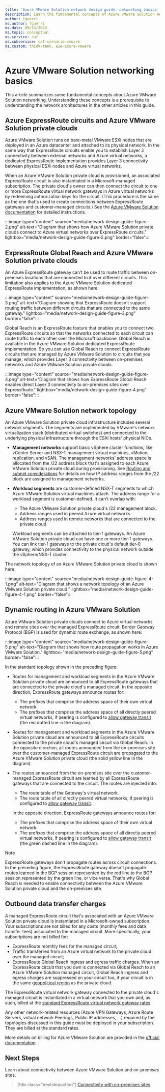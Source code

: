 ```yaml
---
title: 'Azure VMware Solution network design guide: networking basics'
description: Learn the fundamental concepts of Azure VMware Solution networking. Understanding these concepts is a prerequisite for using this guide. 
author: fguerri
ms.author: fguerri
ms.date: 09/14/2023
ms.topic: conceptual
ms.service: caf
ms.subservice: caf-scenario-vmware
ms.custom: think-tank, e2e-azure-vmware
---
```


# Azure VMware Solution networking basics

This article summarizes some fundamental concepts about Azure VMware Solution networking. Understanding these concepts is a prerequisite to understanding the network architectures in the other articles in this guide.

## Azure ExpressRoute circuits and Azure VMware Solution private clouds

Azure VMware Solution runs on bare-metal VMware ESXi nodes that are deployed in an Azure datacenter and attached to its physical network. In the same way that ExpressRoute circuits enable you to establish Layer 3 connectivity between external networks and Azure virtual networks, a dedicated ExpressRoute implementation provides Layer 3 connectivity between physical ESXi nodes and Azure virtual networks.

When an Azure VMware Solution private cloud is provisioned, an associated ExpressRoute circuit is also instantiated in a Microsoft-managed subscription. The private cloud's owner can then connect the circuit to one or more ExpressRoute virtual network gateways in Azure virtual networks by redeeming authorization keys for the circuit. (This procedure is the same as the one that's used to create connections between ExpressRoute gateways and customer-managed circuits.) See the [Azure VMware Solution documentation](/azure/azure-vmware/deploy-azure-vmware-solution?tabs=azure-portal#connect-to-azure-virtual-network-with-expressroute) for detailed instructions.
 
:::image type="content" source="media/network-design-guide-figure-2.png" alt-text="Diagram that shows how Azure VMware Solution private clouds connect to Azure virtual networks over ExpressRoute circuits." lightbox="media/network-design-guide-figure-2.png" border="false":::

## ExpressRoute Global Reach and Azure VMware Solution private clouds 

An Azure ExpressRoute gateway can't be used to route traffic between on-premises locations that are connected to it over different circuits. This limitation also applies to the Azure VMware Solution dedicated ExpressRoute implementation, as shown here:

:::image type="content" source="media/network-design-guide-figure-3.png" alt-text="Diagram showing that ExpressRoute doesn't support routing traffic between different circuits that are connected to the same gateway." lightbox="media/network-design-guide-figure-3.png" border="false":::

Global Reach is an ExpressRoute feature that enables you to connect two ExpressRoute circuits so that the networks connected to each circuit can route traffic to each other over the Microsoft backbone. Global Reach is available in the Azure VMware Solution dedicated ExpressRoute implementation. So you can use Global Reach to connect ExpressRoute circuits that are managed by Azure VMware Solution to circuits that you manage, which provides Layer 3 connectivity between on-premises networks and Azure VMware Solution private clouds.

:::image type="content" source="media/network-design-guide-figure-4.png" alt-text="Diagram that shows how ExpressRoute Global Reach enables direct Layer 3 connectivity to on-premises sites over ExpressRoute." lightbox="media/network-design-guide-figure-4.png" border="false":::

## Azure VMware Solution network topology

An Azure VMware Solution private cloud infrastructure includes several network segments. The segments are implemented by VMware's network virtualization stack (distributed virtual switches) and connected to the underlying physical infrastructure through the ESXi hosts' physical NICs.

- **Management networks** support  basic vSphere cluster functions, like vCenter Server and NSX-T management virtual machines, vMotion, replication, and vSAN. The management networks' address space is allocated from the /22 address block that's assigned to each Azure VMware Solution private cloud during provisioning. See [Routing and subnet considerations](/azure/azure-vmware/tutorial-network-checklist#routing-and-subnet-considerations) for details on how IP address ranges from the /22 block are assigned to management networks.
- **Workload segments** are customer-defined NSX-T segments to which Azure VMware Solution virtual machines attach. The address range for a workload segment is customer-defined. It can't overlap with:
  - The Azure VMware Solution private cloud's /22 management block. 
  - Address ranges used in peered Azure virtual networks. 
  - Address ranges used in remote networks that are connected to the private cloud.
  
  Workload segments can be attached to tier-1 gateways. An Azure VMware Solution private cloud can have one or more tier-1 gateways. You can link tier-1 gateways to the private cloud's default tier-0 gateway, which provides connectivity to the physical network outside the vSphere/NSX-T cluster.

The network topology of an Azure VMware Solution private cloud is shown here:

:::image type="content" source="media/network-design-guide-figure-4-1.png" alt-text="Diagram that shows a network topology of an Azure VMware Solution private cloud." lightbox="media/network-design-guide-figure-4-1.png" border="false":::

## Dynamic routing in Azure VMware Solution

Azure VMware Solution private clouds connect to Azure virtual networks and remote sites over the managed ExpressRoute circuit. Border Gateway Protocol (BGP) is used for dynamic route exchange, as shown here:

:::image type="content" source="media/network-design-guide-figure-5.png" alt-text="Diagram that shows how route propagation works in Azure VMware Solution." lightbox="media/network-design-guide-figure-5.png" border="false":::

In the standard topology shown in the preceding figure:

- Routes for management and workload segments in the Azure VMware Solution private cloud are announced to all ExpressRoute gateways that are connected to the private cloud's managed circuit. In the opposite direction, ExpressRoute gateways announce routes for: 

   - The prefixes that comprise the address space of their own virtual network. 
   - The prefixes that comprise the address space of all directly peered virtual networks, if peering is configured to [allow gateway transit](/azure/virtual-network/virtual-network-peering-overview#gateways-and-on-premises-connectivity) (the red dotted line in the diagram). 
- Routes for management and workload segments in the Azure VMware Solution private cloud are announced to all ExpressRoute circuits connected to the private cloud's managed circuit via Global Reach. In the opposite direction, all routes announced from the on-premises site over the customer-managed ExpressRoute circuit are propagated to the Azure VMware Solution private cloud (the solid yellow line in the diagram).
- The routes announced from the on-premises site over the customer-managed ExpressRoute circuit are learned by all ExpressRoute gateways that are connected to the circuit. The routes are injected into: 
   - The route table of the Gateway's virtual network.
   - The route table of all directly peered virtual networks, if peering is configured to [allow gateway transit](/azure/virtual-network/virtual-network-peering-overview#gateways-and-on-premises-connectivity). 
   
  In the opposite direction, ExpressRoute gateways announce routes for: 
    - The prefixes that comprise the address space of their own virtual network. 
    - The prefixes that comprise the address space of all directly peered virtual networks, if peering is configured to [allow gateway transit](/azure/virtual-network/virtual-network-peering-overview#gateways-and-on-premises-connectivity) (the green dashed line in the diagram).

> [!NOTE]
> ExpressRoute gateways don't propagate routes across circuit connections. In the preceding figure, the ExpressRoute gateway doesn't propagate routes learned in the BGP session represented by the red line to the BGP session represented by the green line, or vice versa. That's why Global Reach is needed to enable connectivity between the Azure VMware Solution private cloud and the on-premises site.

## Outbound data transfer charges

A managed ExpressRoute circuit that's associated with an Azure VMware Solution private cloud is instantiated in a Microsoft-owned subscription. Your subscriptions are not billed for any costs (monthly fees and data transfer fees) associated to the managed circuit. More specifically, your subscriptions are not billed for:

- ExpressRoute monthly fees for the managed circuit;
- Traffic transferred from an Azure virtual network to the private cloud over the managed circuit;
- ExpressRoute Global Reach ingress and egress traffic charges. When an ExpressRoute circuit that you own is connected via Global Reach to an Azure VMware Solution managed circuit, Global Reach ingress and egress charges are suppressed on your circuit too, if your circuit is in the same [geopolitical region](/azure/expressroute/expressroute-locations#locations) as the private cloud.

The ExpressRoute virtual network gateway connected to the private cloud's managed circuit is instantiated in a virtual network that you own and, as such, billed at the [standard ExpressRoute virtual network gateway rates](https://azure.microsoft.com/pricing/details/expressroute/). 

Any other network-related resources (Azure VPN Gateways, Azure Route Servers, virtual network Peerings, Public IP addresses, ...) required by the topologies discussed in this guide must be deployed in your subscription. They are billed at the standard rates.  

More details on billing for Azure VMware Solution are provided in the [official documentation](/azure/azure-vmware/faq#billing).

## Next Steps
Learn about connectivity between Azure VMware Solution and on-premises sites.

> [!div class="nextstepaction"]
> [Connectivity with on-premises sites](./network-design-guide-onprem-connectivity.md)

